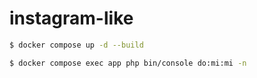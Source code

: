 # instagram-like

```bash
$ docker compose up -d --build

$ docker compose exec app php bin/console do:mi:mi -n
```
